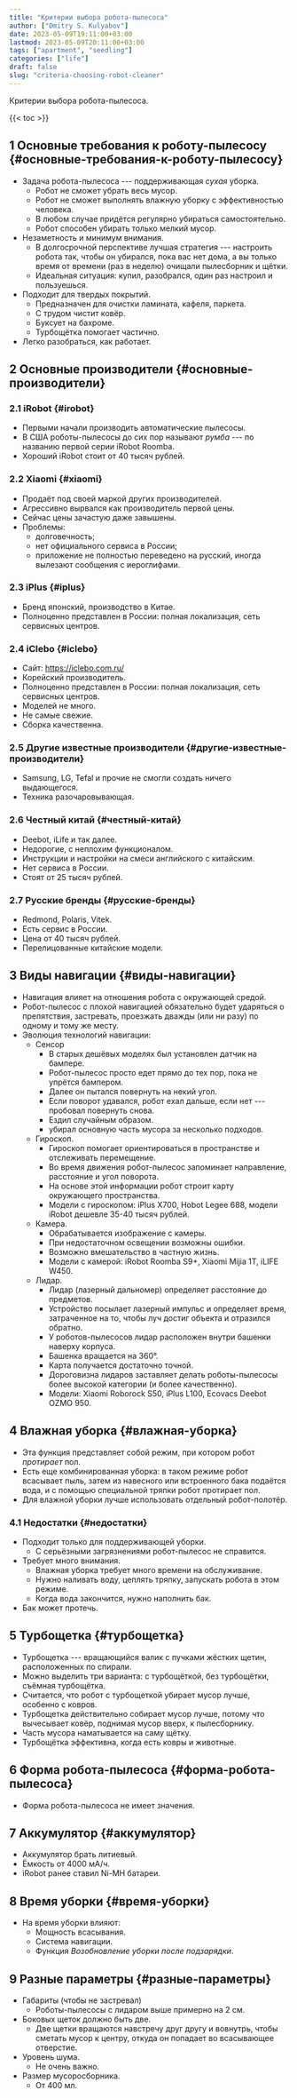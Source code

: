 ```yaml
---
title: "Критерии выбора робота-пылесоса"
author: ["Dmitry S. Kulyabov"]
date: 2023-05-09T19:11:00+03:00
lastmod: 2023-05-09T20:11:00+03:00
tags: ["apartment", "seedling"]
categories: ["life"]
draft: false
slug: "criteria-choosing-robot-cleaner"
---
```


Критерии выбора робота-пылесоса.

<!--more-->

{{< toc >}}


## <span class="section-num">1</span> Основные требования к роботу-пылесосу {#основные-требования-к-роботу-пылесосу}

-   Задача робота-пылесоса --- поддерживающая _сухая_ уборка.
    -   Робот не сможет убрать весь мусор.
    -   Робот не сможет выполнять влажную уборку с эффективностью человека.
    -   В любом случае придётся регулярно убираться самостоятельно.
    -   Робот способен убирать только мелкий мусор.
-   Незаметность и минимум внимания.
    -   В долгосрочной перспективе лучшая стратегия --- настроить робота так, чтобы он убирался, пока вас нет дома, а вы только время от времени (раз в неделю) очищали пылесборник и щётки.
    -   Идеальная ситуация: купил, разобрался, один раз настроил и пользуешься.
-   Подходит для твердых покрытий.
    -   Предназначен для очистки ламината, кафеля, паркета.
    -   С трудом чистит ковёр.
    -   Буксует на бахроме.
    -   Турбощётка помогает частично.
-   Легко разобраться, как работает.


## <span class="section-num">2</span> Основные производители {#основные-производители}


### <span class="section-num">2.1</span> iRobot {#irobot}

-   Первыми начали производить автоматические пылесосы.
-   В США роботы-пылесосы до сих пор называют _румба_ --- по названию первой серии iRobot Roomba.
-   Хороший iRobot стоит от 40 тысяч рублей.


### <span class="section-num">2.2</span> Xiaomi {#xiaomi}

-   Продаёт под своей маркой других производителей.
-   Агрессивно вырвался как производитель первой цены.
-   Сейчас цены зачастую даже завышены.
-   Проблемы:
    -   долговечность;
    -   нет официального сервиса в России;
    -   приложение не полностью переведено на русский, иногда вылезают сообщения с иероглифами.


### <span class="section-num">2.3</span> iPlus {#iplus}

-   Бренд японский, производство в Китае.
-   Полноценно представлен в России: полная локализация, сеть сервисных центров.


### <span class="section-num">2.4</span> iClebo {#iclebo}

-   Сайт: <https://iclebo.com.ru/>
-   Корейский производитель.
-   Полноценно представлен в России: полная локализация, сеть сервисных центров.
-   Моделей не много.
-   Не самые свежие.
-   Сборка качественна.


### <span class="section-num">2.5</span> Другие известные производители {#другие-известные-производители}

-   Samsung, LG, Tefal и прочие не смогли создать ничего выдающегося.
-   Техника разочаровывающая.


### <span class="section-num">2.6</span> Честный китай {#честный-китай}

-   Deebot, iLife и так далее.
-   Недорогие, с неплохим функционалом.
-   Инструкции и настройки на смеси английского с китайским.
-   Нет сервиса в России.
-   Стоят от 25 тысяч рублей.


### <span class="section-num">2.7</span> Русские бренды {#русские-бренды}

-   Redmond, Polaris, Vitek.
-   Есть сервис в России.
-   Цена от 40 тысяч рублей.
-   Перелицованные китайские модели.


## <span class="section-num">3</span> Виды навигации {#виды-навигации}

-   Навигация влияет на отношения робота с окружающей средой.
-   Робот-пылесос с плохой навигацией обязательно будет ударяться о препятствия, застревать, проезжать дважды (или ни разу) по одному и тому же месту.
-   Эволюция технологий навигации:
    -   Сенсор
        -   В старых дешёвых моделях был установлен датчик на бампере.
        -   Робот-пылесос просто едет прямо до тех пор, пока не упрётся бампером.
        -   Далее он пытался повернуть на некий угол.
        -   Если поворот удавался, робот ехал дальше, если нет --- пробовал повернуть снова.
        -   Ездил случайным образом.
        -   убирал основную часть мусора за несколько подходов.
    -   Гироскоп.
        -   Гироскоп помогает ориентироваться в пространстве и отслеживать перемещение.
        -   Во время движения робот-пылесос запоминает направление, расстояние и угол поворота.
        -   На основе этой информации робот строит карту окружающего пространства.
        -   Модели с гироскопом: iPlus X700, Hobot Legee 688, модели iRobot дешевле 35-40 тысяч рублей.
    -   Камера.
        -   Обрабатывается изображение с камеры.
        -   При недостаточном освещении возможны ошибки.
        -   Возможно вмешательство в частную жизнь.
        -   Модели с камерой: iRobot Roomba S9+, Xiaomi Mijia 1T, iLIFE W450.
    -   Лидар.
        -   Лидар (лазерный дальномер) определяет расстояние до предметов.
        -   Устройство посылает лазерный импульс и определяет время, затраченное на то, чтобы луч достиг объекта и отразился обратно.
        -   У роботов-пылесосов лидар расположен внутри башенки наверху корпуса.
        -   Башенка вращается на 360°.
        -   Карта получается достаточно точной.
        -   Дороговизна лидаров заставляет делать роботы-пылесосы более высокой категории (и более качественно).
        -   Модели: Xiaomi Roborock S50, iPlus L100, Ecovacs Deebot OZMO 950.


## <span class="section-num">4</span> Влажная уборка {#влажная-уборка}

-   Эта функция представляет собой режим, при котором робот _протирает_ пол.
-   Есть еще комбинированная уборка: в таком режиме робот всасывает пыль, затем из навесного или встроенного бака подаётся вода, и с помощью специальной тряпки робот протирает пол.
-   Для влажной уборки лучше использовать отдельный робот-полотёр.


### <span class="section-num">4.1</span> Недостатки {#недостатки}

-   Подходит только для поддерживающей уборки.
    -   С серьёзными загрязнениями робот-пылесос не справится.
-   Требует много внимания.
    -   Влажная уборка требует много времени на обслуживание.
    -   Нужно наливать воду, цеплять тряпку, запускать робота в этом режиме.
    -   Когда вода закончится, нужно наполнить бак.
-   Бак может протечь.


## <span class="section-num">5</span> Турбощетка {#турбощетка}

-   Турбощетка --- вращающийся валик с пучками жёстких щетин, расположенных по спирали.
-   Можно выделить три варианта: с турбощёткой, без турбощётки, съёмная турбощётка.
-   Считается, что робот с турбощеткой убирает мусор лучше, особенно с ковров.
-   Турбощетка действительно собирает мусор лучше, потому что вычесывает ковёр, поднимая мусор вверх, к пылесборнику.
-   Часть мусора наматывается на саму щётку.
-   Турбощётка эффективна, когда есть ковры и животные.


## <span class="section-num">6</span> Форма робота-пылесоса {#форма-робота-пылесоса}

-   Форма робота-пылесоса не имеет значения.


## <span class="section-num">7</span> Аккумулятор {#аккумулятор}

-   Аккумулятор брать литиевый.
-   Ёмкость от 4000 мА/ч.
-   iRobot ранее ставил Ni-MH батареи.


## <span class="section-num">8</span> Время уборки {#время-уборки}

-   На время уборки влияют:
    -   Мощность всасывания.
    -   Система навигации.
    -   Функция _Возобновление уборки после подзарядки_.


## <span class="section-num">9</span> Разные параметры {#разные-параметры}

-   Габариты (чтобы не застревал)
    -   Роботы-пылесосы с лидаром выше примерно на 2 см.
-   Боковых щеток должно быть две.
    -   Две щетки вращаются навстречу друг другу и вовнутрь, чтобы сметать мусор к центру, откуда он попадает во всасывающее отверстие.
-   Уровень шума.
    -   Не очень важно.
-   Размер мусоросборника.
    -   От 400 мл.
